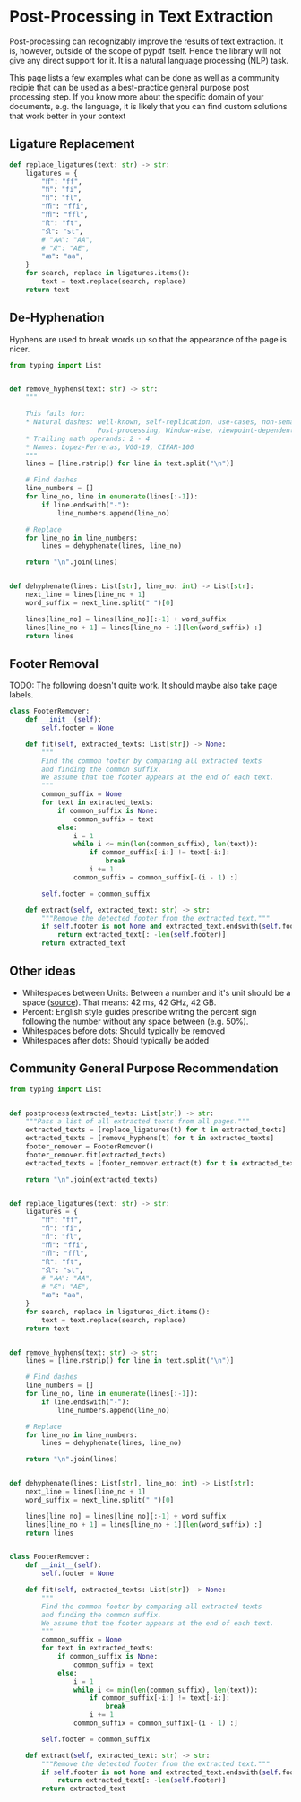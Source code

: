 # Post-Processing in Text Extraction

Post-processing can recognizably improve the results of text extraction.
It is, however, outside of the scope of pypdf itself. Hence the library will
not give any direct support for it. It is a natural language processing (NLP)
task.

This page lists a few examples what can be done as well as a community
recipie that can be used as a best-practice general purpose post processing
step. If you know more about the specific domain of your documents, e.g. the
language, it is likely that you can find custom solutions that work better in
your context

## Ligature Replacement

```python
def replace_ligatures(text: str) -> str:
    ligatures = {
        "ﬀ": "ff",
        "ﬁ": "fi",
        "ﬂ": "fl",
        "ﬃ": "ffi",
        "ﬄ": "ffl",
        "ﬅ": "ft",
        "ﬆ": "st",
        # "Ꜳ": "AA",
        # "Æ": "AE",
        "ꜳ": "aa",
    }
    for search, replace in ligatures.items():
        text = text.replace(search, replace)
    return text
```

## De-Hyphenation

Hyphens are used to break words up so that the appearance of the page is nicer.

```python
from typing import List


def remove_hyphens(text: str) -> str:
    """

    This fails for:
    * Natural dashes: well-known, self-replication, use-cases, non-semantic,
                      Post-processing, Window-wise, viewpoint-dependent
    * Trailing math operands: 2 - 4
    * Names: Lopez-Ferreras, VGG-19, CIFAR-100
    """
    lines = [line.rstrip() for line in text.split("\n")]

    # Find dashes
    line_numbers = []
    for line_no, line in enumerate(lines[:-1]):
        if line.endswith("-"):
            line_numbers.append(line_no)

    # Replace
    for line_no in line_numbers:
        lines = dehyphenate(lines, line_no)

    return "\n".join(lines)


def dehyphenate(lines: List[str], line_no: int) -> List[str]:
    next_line = lines[line_no + 1]
    word_suffix = next_line.split(" ")[0]

    lines[line_no] = lines[line_no][:-1] + word_suffix
    lines[line_no + 1] = lines[line_no + 1][len(word_suffix) :]
    return lines
```

## Footer Removal

TODO: The following doesn't quite work. It should maybe also take page labels.

```python
class FooterRemover:
    def __init__(self):
        self.footer = None

    def fit(self, extracted_texts: List[str]) -> None:
        """
        Find the common footer by comparing all extracted texts
        and finding the common suffix.
        We assume that the footer appears at the end of each text.
        """
        common_suffix = None
        for text in extracted_texts:
            if common_suffix is None:
                common_suffix = text
            else:
                i = 1
                while i <= min(len(common_suffix), len(text)):
                    if common_suffix[-i:] != text[-i:]:
                        break
                    i += 1
                common_suffix = common_suffix[-(i - 1) :]

        self.footer = common_suffix

    def extract(self, extracted_text: str) -> str:
        """Remove the detected footer from the extracted text."""
        if self.footer is not None and extracted_text.endswith(self.footer):
            return extracted_text[: -len(self.footer)]
        return extracted_text
```

## Other ideas

* Whitespaces between Units: Between a number and it's unit should be a space
  ([source](https://tex.stackexchange.com/questions/20962/should-i-put-a-space-between-a-number-and-its-unit)).
  That means: 42 ms, 42 GHz, 42 GB.
* Percent: English style guides prescribe writing the percent sign following the number without any space between (e.g. 50%).
* Whitespaces before dots: Should typically be removed
* Whitespaces after dots: Should typically be added


## Community General Purpose Recommendation

```python
from typing import List


def postprocess(extracted_texts: List[str]) -> str:
    """Pass a list of all extracted texts from all pages."""
    extracted_texts = [replace_ligatures(t) for t in extracted_texts]
    extracted_texts = [remove_hyphens(t) for t in extracted_texts]
    footer_remover = FooterRemover()
    footer_remover.fit(extracted_texts)
    extracted_texts = [footer_remover.extract(t) for t in extracted_texts]

    return "\n".join(extracted_texts)


def replace_ligatures(text: str) -> str:
    ligatures = {
        "ﬀ": "ff",
        "ﬁ": "fi",
        "ﬂ": "fl",
        "ﬃ": "ffi",
        "ﬄ": "ffl",
        "ﬅ": "ft",
        "ﬆ": "st",
        # "Ꜳ": "AA",
        # "Æ": "AE",
        "ꜳ": "aa",
    }
    for search, replace in ligatures_dict.items():
        text = text.replace(search, replace)
    return text


def remove_hyphens(text: str) -> str:
    lines = [line.rstrip() for line in text.split("\n")]

    # Find dashes
    line_numbers = []
    for line_no, line in enumerate(lines[:-1]):
        if line.endswith("-"):
            line_numbers.append(line_no)

    # Replace
    for line_no in line_numbers:
        lines = dehyphenate(lines, line_no)

    return "\n".join(lines)


def dehyphenate(lines: List[str], line_no: int) -> List[str]:
    next_line = lines[line_no + 1]
    word_suffix = next_line.split(" ")[0]

    lines[line_no] = lines[line_no][:-1] + word_suffix
    lines[line_no + 1] = lines[line_no + 1][len(word_suffix) :]
    return lines


class FooterRemover:
    def __init__(self):
        self.footer = None

    def fit(self, extracted_texts: List[str]) -> None:
        """
        Find the common footer by comparing all extracted texts
        and finding the common suffix.
        We assume that the footer appears at the end of each text.
        """
        common_suffix = None
        for text in extracted_texts:
            if common_suffix is None:
                common_suffix = text
            else:
                i = 1
                while i <= min(len(common_suffix), len(text)):
                    if common_suffix[-i:] != text[-i:]:
                        break
                    i += 1
                common_suffix = common_suffix[-(i - 1) :]

        self.footer = common_suffix

    def extract(self, extracted_text: str) -> str:
        """Remove the detected footer from the extracted text."""
        if self.footer is not None and extracted_text.endswith(self.footer):
            return extracted_text[: -len(self.footer)]
        return extracted_text
```
